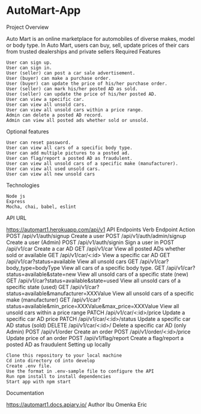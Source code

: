 # AutoMart-App
Project Overview

Auto Mart is an online marketplace for automobiles of diverse makes, model or body type. In Auto Mart, users can buy, sell, update prices of their cars from trusted dealerships and private sellers
Required Features

    User can sign up.
    User can sign in.
    User (seller) can post a car sale advertisement.
    User (buyer) can make a purchase order.
    User (buyer) can update the price of his/her purchase order.
    User (seller) can mark his/her posted AD as sold.
    User (seller) can update the price of his/her posted AD.
    User can view a specific car.
    User can view all unsold cars.
    User can view all unsold cars within a price range.
    Admin can delete a posted AD record.
    Admin can view all posted ads whether sold or unsold.

Optional features

    User can reset password.
    User can view all cars of a specific body type.
    User can add multiple pictures to a posted ad.
    User can flag/report a posted AD as fraudulent.
    User can view all unsold cars of a specific make (manufacturer).
    User can view all used unsold cars.
    User can view all new unsold cars

Technologies

    Node js
    Express
    Mocha, chai, babel, eslint

API URL

https://automart1.herokuapp.com/api/v1
API Endpoints
Verb 	Endpoint 	Action
POST 	/api/v1/auth/signup 	Create a user
POST 	/api/v1/auth/admin/signup 	Create a user (Admin)
POST 	/api/v1/auth/signin 	Sign a user in
POST 	/api/v1/car 	Create a car AD
GET 	/api/v1/car 	View all posted ADs whether sold or available
GET 	/api/v1/car/<:id> 	View a specific car AD
GET 	/api/v1/car?status=available 	View all unsold cars
GET 	/api/v1/car?body_type=bodyType 	View all cars of a specific body type.
GET 	/api/v1/car?status=available&state=new 	View all unsold cars of a specific state (new)
GET 	/api/v1/car?status=available&state=used 	View all unsold cars of a specific state (used)
GET 	/api/v1/car?status=available&manufacturer=XXXValue 	View all unsold cars of a specific make (manufacturer)
GET 	/api/v1/car?status=available&min_price=XXXValue&max_price=XXXValue 	View all unsold cars within a price range
PATCH 	/api/v1/car/<:id>/price 	Update a specific car AD price
PATCH 	/api/v1/car/<:id>/status 	Update a specific car AD status (sold)
DELETE 	/api/v1/car/<:id>/ 	Delete a specific car AD (only Admin)
POST 	/api/v1/order 	Create an order
POST 	/api/v1/order/<:id>/price 	Update price of an order
POST 	/api/v1/flag/report 	Create a flag/report a posted AD as fraudulent
Setting up locally

    Clone this repository to your local machine
    Cd into directory cd into develop
    Create .env file.
    Use the format in .env-sample file to configure the API
    Run npm install to install dependencies
    Start app with npm start

Documentation

https://automart1.docs.apiary.io/
Author
Ibu Omenka Eric

